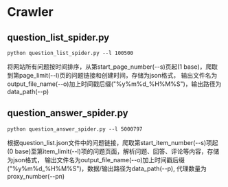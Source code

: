 # Crawler

## question_list_spider.py

```
python question_list_spider.py --l 100500
```

将网站所有问题按时间排序，从第start_page_number(--s)页起(1 base)，爬取到第page_limit(--l)页的问题链接和创建时间，存储为json格式，
输出文件名为output_file_name(--o)加上时间戳后缀("%y%m%d_%H%M%S")，输出路径为data_path(--p)

## question_answer_spider.py

```
python question_answer_spider.py --l 5000797
```

根据question_list.json文件中的问题链接，爬取第start_item_number(--s)项起(0 base)至第item_limit(--l)项的问题页面，解析问题、回答、评论等内容，存储为json格式，
输出文件名为output_file_name(--o)加上时间戳后缀("%y%m%d_%H%M%S")，数据/输出路径为data_path(--p), 代理数量为proxy_number(--pn)
